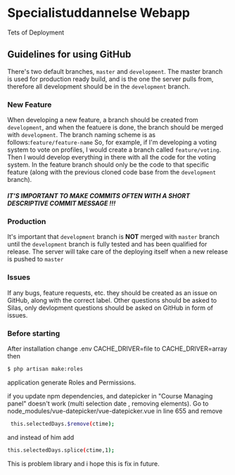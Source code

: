 # Specialistuddannelse Webapp
Tets of Deployment

## Guidelines for using GitHub
There's two default branches, `master` and `development`.
The master branch is used for production ready build, and is the one the server pulls from, therefore all development should be in the `development` branch.

### New Feature
When developing a new feature, a branch should be created from `development`, and when the featuere is done, the branch should be merged with `development`.
The branch naming scheme is as follows:`feature/feature-name`
So, for example, if I'm developing a voting system to vote on profiles, I would create a branch called `feature/voting`.
Then I would develop everything in there with all the code for the voting system. In the feature branch should only be the code to that specific feature (along with the previous cloned code base from the `development` branch).
##### IT'S IMPORTANT TO MAKE COMMITS OFTEN WITH A SHORT DESCRIPTIVE COMMIT MESSAGE !!!

### Production
It's important that `development` branch is **NOT** merged with `master` branch until the `development` branch is fully tested and has been qualified for release. The server will take care of the deploying itself when a new release is pushed to `master`

### Issues
If any bugs, feature requests, etc. they should be created as an issue on GitHub, along with the correct label.
Other questions should be asked to Silas, only devlopment questions should be asked on GitHub in form of issues.

### Before starting

After installation change .env CACHE_DRIVER=file to CACHE_DRIVER=array
then

```sh
$ php artisan make:roles
```

application generate Roles and Permissions.


if you update npm dependencies, and datepicker in "Course Managing panel" doesn't work (multi selection date , removing elements).
Go to node_modules/vue-datepicker/vue-datepicker.vue  in line 655
and remove  
```sh
 this.selectedDays.$remove(ctime); 
```
 
 and  instead of him  add 
 ```sh
 this.selectedDays.splice(ctime,1);
 ```

This is problem library and i hope this is fix in future.
